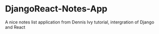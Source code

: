 # DjangoReact-Notes-App
A nice notes list application from Dennis Ivy tutorial, intergration of Django and React

